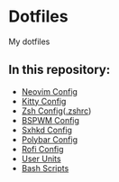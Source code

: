 # Dotfiles
My dotfiles

## In this repository:
* [Neovim Config](https://github.com/hok7z/dotfiles/tree/main/.config/nvim)
* [Kitty Config](https://github.com/hok7z/dotfiles/tree/main/.config/kitty)
* [Zsh Config](https://github.com/hok7z/dotfiles/tree/main/.config/zsh)([.zshrc](https://github.com/hok7z/dotfiles/blob/main/.zshrc))
* [BSPWM Config](https://github.com/hok7z/dotfiles/tree/main/.config/bspwm)
* [Sxhkd Config](https://github.com/hok7z/dotfiles/tree/main/.config/sxhkd)
* [Polybar Config](https://github.com/hok7z/dotfiles/tree/main/.config/polybar)
* [Rofi Config](https://github.com/hok7z/dotfiles/tree/main/.config/rofi)
* [User Units](https://github.com/hok7z/dotfiles/tree/main/.config/systemd/user)
* [Bash Scripts](https://github.com/hok7z/dotfiles/tree/main/.config/scripts)
